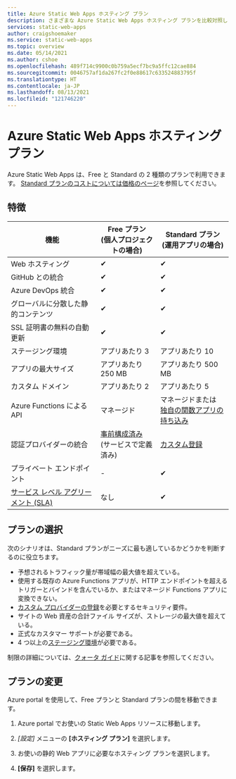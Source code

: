 ```yaml
---
title: Azure Static Web Apps ホスティング プラン
description: さまざまな Azure Static Web Apps ホスティング プランを比較対照します。
services: static-web-apps
author: craigshoemaker
ms.service: static-web-apps
ms.topic: overview
ms.date: 05/14/2021
ms.author: cshoe
ms.openlocfilehash: 489f714c9900c0b759a5ecf7bc9a5ffc12cae884
ms.sourcegitcommit: 0046757af1da267fc2f0e88617c633524883795f
ms.translationtype: HT
ms.contentlocale: ja-JP
ms.lasthandoff: 08/13/2021
ms.locfileid: "121746220"
---
```

# <a name="azure-static-web-apps-hosting-plans"></a>Azure Static Web Apps ホスティング プラン

Azure Static Web Apps は、Free と Standard の 2 種類のプランで利用できます。 [Standard プランのコストについては価格のページ](https://azure.microsoft.com/pricing/details/app-service/static/)を参照してください。

## <a name="features"></a>特徴

| 機能 | Free プラン <br> (個人プロジェクトの場合) | Standard プラン <br> (運用アプリの場合) |
| --- | --- | --- |
| Web ホスティング | ✔ | ✔ |
| GitHub との統合 | ✔ | ✔ |
| Azure DevOps 統合 | ✔ | ✔ |
| グローバルに分散した静的コンテンツ | ✔ | ✔ |
| SSL 証明書の無料の自動更新 | ✔ | ✔ |
| ステージング環境 | アプリあたり 3 | アプリあたり 10 |
| アプリの最大サイズ | アプリあたり 250 MB | アプリあたり 500 MB |
| カスタム ドメイン | アプリあたり 2 | アプリあたり 5 |
| Azure Functions による API | マネージド | マネージドまたは<br>[独自の関数アプリの持ち込み](functions-bring-your-own.md) |
| 認証プロバイダーの統合 | [事前構成済み](authentication-authorization.md)<br>(サービスで定義済み) | [カスタム登録](authentication-custom.md) |
| プライベート エンドポイント | - | ✔ |
| [サービス レベル アグリーメント (SLA)](https://azure.microsoft.com/support/legal/sla/app-service-static/v1_0/) | なし  | ✔ |

## <a name="selecting-a-plan"></a>プランの選択

次のシナリオは、Standard プランがニーズに最も適しているかどうかを判断するのに役立ちます。

- 予想されるトラフィック量が帯域幅の最大値を超えている。
- 使用する既存の Azure Functions アプリが、HTTP エンドポイントを超えるトリガーとバインドを含んでいるか、またはマネージド Functions アプリに変換できない。
- [カスタム プロバイダーの登録](authentication-custom.md)を必要とするセキュリティ要件。
- サイトの Web 資産の合計ファイル サイズが、ストレージの最大値を超えている。
- 正式なカスタマー サポートが必要である。
- 4 つ以上の[ステージング環境](review-publish-pull-requests.md)が必要である。

制限の詳細については、[クォータ ガイド](quotas.md)に関する記事を参照してください。

## <a name="changing-plans"></a>プランの変更

Azure portal を使用して、Free プランと Standard プランの間を移動できます。

1. Azure portal でお使いの Static Web Apps リソースに移動します。

1. _[設定]_ メニューの **[ホスティング プラン]** を選択します。

1. お使いの静的 Web アプリに必要なホスティング プランを選択します。

1. **[保存]** を選択します。
